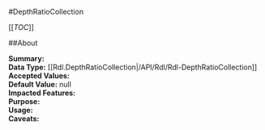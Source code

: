 #DepthRatioCollection

[[_TOC_]]

##About

**Summary:**   
**Data Type:** [[Rdl.DepthRatioCollection|/API/Rdl/Rdl-DepthRatioCollection]]  
**Accepted Values:**   
**Default Value:** null  
**Impacted Features:**   
**Purpose:**   
**Usage:**   
**Caveats:**   

